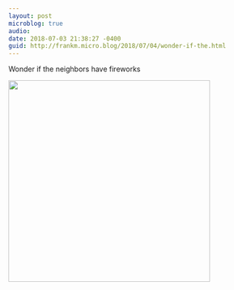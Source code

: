 ```yaml
---
layout: post
microblog: true
audio: 
date: 2018-07-03 21:38:27 -0400
guid: http://frankm.micro.blog/2018/07/04/wonder-if-the.html
---
```

Wonder if the neighbors have fireworks

<img src="http://frankmcpherson.blog/uploads/2018/bb51fbdcff.jpg" width="398" height="398" />
